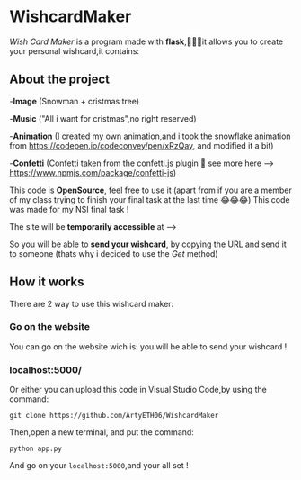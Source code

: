 # WishcardMaker
*Wish Card Maker* is a program made with **flask**,👨🏻‍💻it allows you to create your personal wishcard,it contains:

## About the project

-**Image** (Snowman + cristmas tree)

-**Music** ("All i want for cristmas",no right reserved)

-**Animation** (I created my own animation,and i took the snowflake animation from https://codepen.io/codeconvey/pen/xRzQay, and modified it a bit)


-**Confetti** (Confetti taken from the confetti.js plugin 🎉 see more here --> https://www.npmjs.com/package/confetti-js)

This code is **OpenSource**, feel free to use it (apart from if you are a member of my class trying to finish your final task at the last time 😂😂😂)
This code was made for my NSI final task !

The site will be **temporarily accessible** at  -->

So you will be able to **send your wishcard**, by copying the URL and send it to someone (thats why i decided to use the *Get* method)


## How it works
There are 2 way to use this wishcard maker:

### Go on the website
You can go on the website wich is:
you will be able to send your wishcard !


### localhost:5000/

Or either you can upload this code in Visual Studio Code,by using the command:
``` 
git clone https://github.com/ArtyETH06/WishcardMaker
```

Then,open a new terminal, and put the command:
```
python app.py
```
And go on your `localhost:5000`,and your all set !
